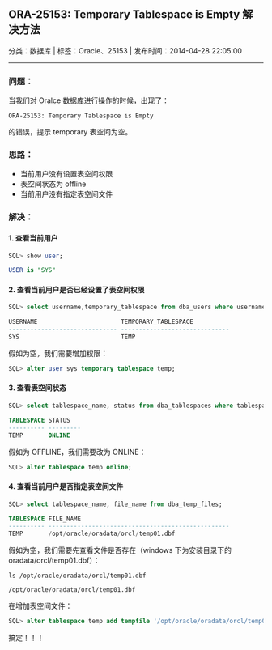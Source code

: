 ## ORA-25153: Temporary Tablespace is Empty 解决方法

分类：数据库 | 标签：Oracle、25153 | 发布时间：2014-04-28 22:05:00

___

### 问题：

当我们对 Oralce 数据库进行操作的时候，出现了：
```
ORA-25153: Temporary Tablespace is Empty
```
的错误，提示 temporary 表空间为空。

### 思路：

* 当前用户没有设置表空间权限
* 表空间状态为 offline
* 当前用户没有指定表空间文件

### 解决：

#### 1. 查看当前用户

```sql
SQL> show user;

USER is "SYS"
```

#### 2. 查看当前用户是否已经设置了表空间权限

```sql
SQL> select username,temporary_tablespace from dba_users where username='sys';

USERNAME                       TEMPORARY_TABLESPACE
------------------------------ ------------------------------
SYS                            TEMP
```

假如为空，我们需要增加权限：

```sql
SQL> alter user sys temporary tablespace temp;
```

#### 3. 查看表空间状态

```sql
SQL> select tablespace_name, status from dba_tablespaces where tablespace_name='temp';

TABLESPACE STATUS
---------- ---------
TEMP       ONLINE
```

假如为 OFFLINE，我们需要改为 ONLINE：

```sql
SQL> alter tablespace temp online;
```

#### 4. 查看当前用户是否指定表空间文件

```sql
SQL> select tablespace_name, file_name from dba_temp_files;

TABLESPACE FILE_NAME
---------- --------------------------------------------------
TEMP       /opt/oracle/oradata/orcl/temp01.dbf
```

假如为空，我们需要先查看文件是否存在（windows 下为安装目录下的 oradata/orcl/temp01.dbf）：

```shell
ls /opt/oracle/oradata/orcl/temp01.dbf

/opt/oracle/oradata/orcl/temp01.dbf
```

在增加表空间文件：

```sql
SQL> alter tablespace temp add tempfile '/opt/oracle/oradata/orcl/temp01.dbf';
```

搞定！！！